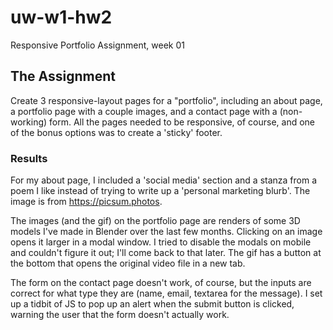 # uw-w1-hw2
Responsive Portfolio Assignment, week 01

## The Assignment
Create 3 responsive-layout pages for a "portfolio", including an about page, a portfolio page with a couple images, and a contact page with a (non-working) form. All the pages needed to be responsive, of course, and one of the bonus options was to create a 'sticky' footer.

### Results
For my about page, I included a 'social media' section and a stanza from a poem I like instead of trying to write up a 'personal marketing blurb'. The image is from https://picsum.photos.

The images (and the gif) on the portfolio page are renders of some 3D models I've made in Blender over the last few months. Clicking on an image opens it larger in a modal window. I tried to disable the modals on mobile and couldn't figure it out; I'll come back to that later. The gif has a button at the bottom that opens the original video file in a new tab.

The form on the contact page doesn't work, of course, but the inputs are correct for what type they are (name, email, textarea for the message). I set up a tidbit of JS to pop up an alert when the submit button is clicked, warning the user that the form doesn't actually work.
